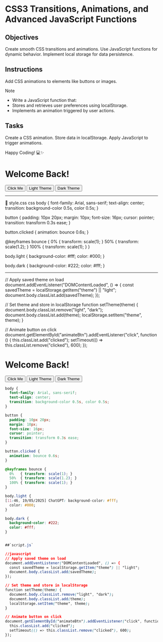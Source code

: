# CSS3 Transitions, Animations, and Advanced JavaScript Functions

## Objectives

Create smooth CSS transitions and animations.
Use JavaScript functions for dynamic behavior.
Implement local storage for data persistence.

## Instructions
Add CSS animations to elements like buttons or images.

>[!NOTE]
> - Write a JavaScript function that:
> - Stores and retrieves user preferences using localStorage.
> - Implements an animation triggered by user actions.

## Tasks

Create a CSS animation.
Store data in localStorage.
Apply JavaScript to trigger animations.

Happy Coding! 💻✨











<!DOCTYPE html>
<html lang="en">
<head>
  <meta charset="UTF-8" />
  <meta name="viewport" content="width=device-width, initial-scale=1.0" />
  <title>Interactive Page</title>
  <link rel="stylesheet" href="style.css" />
</head>
<body>

  <h1>Welcome Back!</h1>
  <button id="animateBtn">Click Me</button>
  <button onclick="setTheme('light')">Light Theme</button>
  <button onclick="setTheme('dark')">Dark Theme</button>

  <script src="script.js"></script>
</body>
</html>


---

🎨 style.css
css
body {
  font-family: Arial, sans-serif;
  text-align: center;
  transition: background-color 0.5s, color 0.5s;
}

button {
  padding: 10px 20px;
  margin: 10px;
  font-size: 16px;
  cursor: pointer;
  transition: transform 0.3s ease;
}

button.clicked {
  animation: bounce 0.6s;
}

@keyframes bounce {
  0%   { transform: scale(1); }
  50%  { transform: scale(1.2); }
  100% { transform: scale(1); }
}

body.light {
  background-color: #fff;
  color: #000;
}

body.dark {
  background-color: #222;
  color: #fff;
}


---

// Apply saved theme on load
document.addEventListener("DOMContentLoaded", () => {
  const savedTheme = localStorage.getItem("theme") || "light";
  document.body.classList.add(savedTheme);
});

// Set theme and store in localStorage
function setTheme(theme) {
  document.body.classList.remove("light", "dark");
  document.body.classList.add(theme);
  localStorage.setItem("theme", theme);
}

// Animate button on click
document.getElementById("animateBtn").addEventListener("click", function () {
  this.classList.add("clicked");
  setTimeout(() => this.classList.remove("clicked"), 600);
});









<!DOCTYPE html>
<html lang="en">
<head>
  <meta charset="UTF-8" />
  <meta name="viewport" content="width=device-width, initial-scale=1.0" />
  <title>Interactive Page</title>
  <link rel="stylesheet" href="style.css" />
</head>
<body>
  <h1>Welcome Back!</h1>
  <button id="animateBtn">Click Me</button>
  <button onclick="setTheme('light')">Light Theme</button>
  <button onclick="setTheme('dark')">Dark Theme</button>

  <script src="script.js"></script>
</body>
</html>




```css
body {
  font-family: Arial, sans-serif;
  text-align: center;
  transition: background-color 0.5s, color 0.5s;
}

button {
  padding: 10px 20px;
  margin: 10px;
  font-size: 16px;
  cursor: pointer;
  transition: transform 0.3s ease;
}

button.clicked {
  animation: bounce 0.6s;
}

@keyframes bounce {
  0%   { transform: scale(1); }
  50%  { transform: scale(1.2); }
  100% { transform: scale(1); }
}

body.light {
[11:46, 19/05/2025] ChatGPT: background-color: #fff;
  color: #000;
}

body.dark {
  background-color: #222;
  color: #fff;
}


##`script.js`

//javascript
// Apply saved theme on load
document.addEventListener("DOMContentLoaded", () => {
  const savedTheme = localStorage.getItem("theme") || "light";
  document.body.classList.add(savedTheme);
});

// Set theme and store in localStorage
function setTheme(theme) {
  document.body.classList.remove("light", "dark");
  document.body.classList.add(theme);
  localStorage.setItem("theme", theme);
}

// Animate button on click
document.getElementById("animateBtn").addEventListener("click", function () {
  this.classList.add("clicked");
  setTimeout(() => this.classList.remove("clicked"), 600);
});
